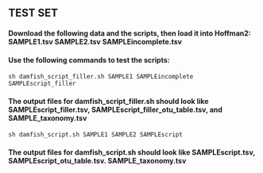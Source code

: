 ## TEST SET

#### Download the following data and the scripts, then load it into Hoffman2: SAMPLE1.tsv SAMPLE2.tsv SAMPLEincomplete.tsv
#### Use the following commands to test the scripts:
```{r}
sh damfish_script_filler.sh SAMPLE1 SAMPLEincomplete SAMPLEscript_filler
```
#### The output files for damfish_script_filler.sh should look like SAMPLEscript_filler.tsv, SAMPLEscript_filler_otu_table.tsv, and SAMPLE_taxonomy.tsv

```{r}
sh damfish_script.sh SAMPLE1 SAMPLE2 SAMPLEscript
```
#### The output files for damfish_script.sh should look like SAMPLEscript.tsv, SAMPLEscript_otu_table.tsv. SAMPLE_taxonomy.tsv
